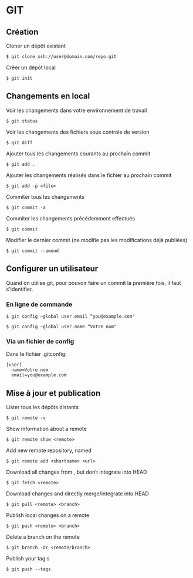 # GIT
## Création
Cloner un dépôt existant

```$ git clone ssh://user@domain.com/repo.git```

Créer un dépôt local

```$ git init```
## Changements en local
Voir les changements dans votre environnement de travail

```$ git status```

Voir les changements des fichiers sous controle de version

```$ git diff```

Ajouter tous les changements courants au prochain commit

```$ git add .```

Ajouter les changements réalisés dans le fichier <file> au prochain commit

```$ git add -p <file>```

Commiter tous les changements

```$ git commit -a```

Commiter les changements précédemment effectués

```$ git commit```

Modifier le dernier commit (ne modifie pas les modifications déjà publiées)

```$ git commit --amend```

## Configurer un utilisateur

Quand on utilise git, pour pouvoir faire un commit la première fois, il faut s'identifier.

### En ligne de commande

```$ git config —global user.email “you@example.com"```

```$ git config —global user.name “Votre nom"```

### Via un fichier de config
Dans le fichier .gitconfig:
```
[user]
  name=Votre nom
  email=you@example.com
```
## Mise à jour et publication
Lister tous les dépôts distants
```
$ git remote -v
```
Show information about a remote
```
$ git remote show <remote>
```
Add new remote repository, named <remote>
```
$ git remote add <shortname> <url>
```
Download all changes from <remote>,
but don‘t integrate into HEAD
```
$ git fetch <remote>
```
Download changes and directly
merge/integrate into HEAD
```
$ git pull <remote> <branch>
```
Publish local changes on a remote
```
$ git push <remote> <branch>
```
Delete a branch on the remote
```
$ git branch -dr <remote/branch>
```
Publish your tag s
```
$ git push --tags
```